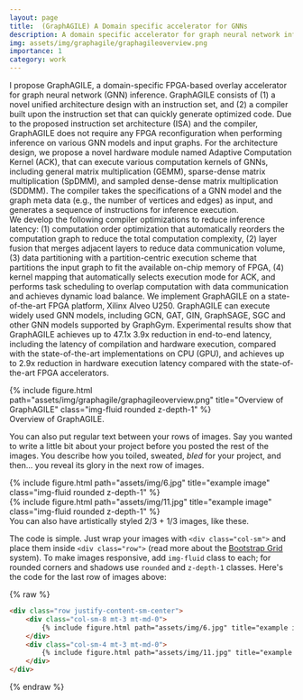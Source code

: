 ```yaml
---
layout: page
title:  (GraphAGILE) A Domain specific accelerator for GNNs
description: A domain specific accelerator for graph neural network inference.
img: assets/img/graphagile/graphagileoverview.png
importance: 1
category: work
---
```


I propose GraphAGILE, a domain-specific FPGA-based overlay accelerator for graph neural network (GNN) inference. GraphAGILE consists of (1) a novel unified architecture design with an instruction set, and (2) a compiler built upon the instruction set that can quickly generate optimized code. 
Due to the proposed instruction set architecture (ISA) and the compiler,  GraphAGILE does not require any FPGA reconfiguration when performing inference on various GNN models and input graphs.
For the architecture design, we propose a novel hardware module named Adaptive Computation Kernel (ACK), that can execute various computation kernels of GNNs,
including general matrix multiplication (GEMM), sparse-dense matrix multiplication (SpDMM), and sampled dense-dense matrix multiplication (SDDMM).
The compiler takes the specifications of a GNN model and the graph meta data (e.g., the number of vertices and edges) as input,  and generates a sequence of instructions for inference execution.   
We develop the following compiler optimizations to reduce inference latency: (1) computation order optimization that automatically reorders the computation graph to reduce the total computation complexity, (2) layer fusion that merges adjacent layers to reduce data communication volume, (3) data partitioning with a partition-centric execution scheme that partitions the input graph to fit the available on-chip memory of FPGA, (4) kernel mapping that automatically selects execution mode for ACK, and performs task scheduling to overlap computation with data communication and achieves dynamic load balance. 
We implement GraphAGILE on a state-of-the-art FPGA platform, Xilinx Alveo U250. GraphAGILE can execute widely used GNN models, including GCN, GAT, GIN, GraphSAGE, SGC and other GNN models supported by GraphGym. Experimental results show that GraphAGILE achieves up to 47.1x 3.9x reduction in end-to-end latency, including the latency of compilation and hardware execution, compared with the state-of-the-art implementations on CPU (GPU), and achieves up to  2.9x reduction in hardware execution latency compared with the state-of-the-art FPGA accelerators.




<div class="row">
    <div class="col-sm mt-3 mt-md-0">
        {% include figure.html path="assets/img/graphagile/graphagileoverview.png" title="Overview of GraphAGILE" class="img-fluid rounded z-depth-1" %}
    </div>
</div>
<div class="caption">
    Overview of GraphAGILE.
</div>

You can also put regular text between your rows of images.
Say you wanted to write a little bit about your project before you posted the rest of the images.
You describe how you toiled, sweated, *bled* for your project, and then... you reveal its glory in the next row of images.


<div class="row justify-content-sm-center">
    <div class="col-sm-8 mt-3 mt-md-0">
        {% include figure.html path="assets/img/6.jpg" title="example image" class="img-fluid rounded z-depth-1" %}
    </div>
    <div class="col-sm-4 mt-3 mt-md-0">
        {% include figure.html path="assets/img/11.jpg" title="example image" class="img-fluid rounded z-depth-1" %}
    </div>
</div>
<div class="caption">
    You can also have artistically styled 2/3 + 1/3 images, like these.
</div>


The code is simple.
Just wrap your images with `<div class="col-sm">` and place them inside `<div class="row">` (read more about the <a href="https://getbootstrap.com/docs/4.4/layout/grid/">Bootstrap Grid</a> system).
To make images responsive, add `img-fluid` class to each; for rounded corners and shadows use `rounded` and `z-depth-1` classes.
Here's the code for the last row of images above:

{% raw %}
```html
<div class="row justify-content-sm-center">
    <div class="col-sm-8 mt-3 mt-md-0">
        {% include figure.html path="assets/img/6.jpg" title="example image" class="img-fluid rounded z-depth-1" %}
    </div>
    <div class="col-sm-4 mt-3 mt-md-0">
        {% include figure.html path="assets/img/11.jpg" title="example image" class="img-fluid rounded z-depth-1" %}
    </div>
</div>
```
{% endraw %}
